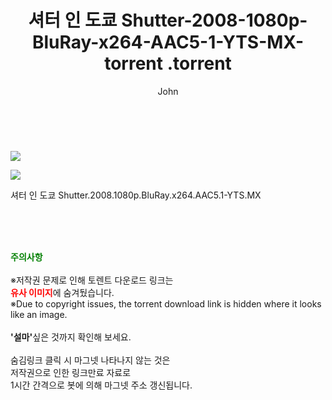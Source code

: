 ﻿---
layout: post
title:  "                   셔터 인 도쿄 Shutter-2008-1080p-BluRay-x264-AAC5-1-YTS-MX-torrent                .torrent"
author: John
categories: [ 영화 ]
tags: [  ]
image: https://torrentrj57.com/uploadfile/full/252d6b24a8aac16dccc5075dccac09d505394f56.jpg"/></p><p><img src="https://torrentrj57.com/uploadfile/full/c3dbc289e00365a770c963c9e5ec4a35c818f54f.jpg 
description: "                   셔터 인 도쿄 Shutter-2008-1080p-BluRay-x264-AAC5-1-YTS-MX-torrent                 torrent 정보 공유"
toc: true
toc_sticky: true
---

<br>
<p><img src="https://torrentrj57.com/uploadfile/full/252d6b24a8aac16dccc5075dccac09d505394f56.jpg"/></p><p><img src="https://torrentrj57.com/uploadfile/full/c3dbc289e00365a770c963c9e5ec4a35c818f54f.jpg"/></p>
 셔터 인 도쿄 Shutter.2008.1080p.BluRay.x264.AAC5.1-YTS.MX  
    
<br><br><br>
<p data-ke-size="size16"><b><span style="color: green;">주의사항</span></b><br /><br />※저작권 문제로 인해 토렌트 다운로드 링크는<br /><b><span style="color: red;">유사 이미지</span></b>에 숨겨뒀습니다.<br />※Due to copyright issues, the torrent download link is hidden where it looks like an image.<br /><br /><b>'설마'</b>싶은 것까지 확인해 보세요.<br /><br />숨김링크 클릭 시 마그넷 나타나지 않는 것은<br />저작권으로 인한 링크만료 자료로<br />1시간 간격으로 봇에 의해 마그넷 주소 갱신됩니다.</p>
